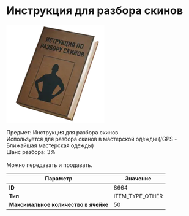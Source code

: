 # Инструкция для разбора скинов

![Item Image](../img/8664.webp?raw=true)

Предмет: Инструкция для разбора скинов<br>Используется для разбора скинов в мастерской одежды (/GPS - Ближайшая мастерская одежды)<br>Шанс разбора: 3%<br><br>Можно передавать и продавать.


| Параметр | Значение |
|----------|----------|
| **ID** | 8664 |
| **Тип** | ITEM_TYPE_OTHER |
| **Максимальное количество в ячейке** | 50 |

